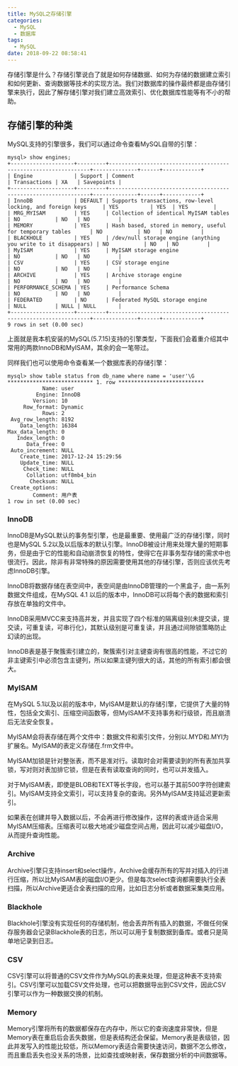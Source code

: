 ```yaml
---
title: MySQL之存储引擎
categories:
  - MySQL
  - 数据库
tags:
  - MySQL
date: 2018-09-22 08:58:41
---
```


存储引擎是什么？存储引擎说白了就是如何存储数据、如何为存储的数据建立索引和如何更新、查询数据等技术的实现方法。<!-- more -->我们对数据库的操作最终都是由存储引擎来执行，因此了解存储引擎对我们建立高效索引、优化数据库性能等有不小的帮助。

## 存储引擎的种类

MySQL支持的引擎很多，我们可以通过命令查看MySQL自带的引擎：



```
mysql> show engines;
+--------------------+---------+----------------------------------------------------------------+--------------+------+------------+
| Engine             | Support | Comment                                                        | Transactions | XA   | Savepoints |
+--------------------+---------+----------------------------------------------------------------+--------------+------+------------+
| InnoDB             | DEFAULT | Supports transactions, row-level locking, and foreign keys     | YES          | YES  | YES        |
| MRG_MYISAM         | YES     | Collection of identical MyISAM tables                          | NO           | NO   | NO         |
| MEMORY             | YES     | Hash based, stored in memory, useful for temporary tables      | NO           | NO   | NO         |
| BLACKHOLE          | YES     | /dev/null storage engine (anything you write to it disappears) | NO           | NO   | NO         |
| MyISAM             | YES     | MyISAM storage engine                                          | NO           | NO   | NO         |
| CSV                | YES     | CSV storage engine                                             | NO           | NO   | NO         |
| ARCHIVE            | YES     | Archive storage engine                                         | NO           | NO   | NO         |
| PERFORMANCE_SCHEMA | YES     | Performance Schema                                             | NO           | NO   | NO         |
| FEDERATED          | NO      | Federated MySQL storage engine                                 | NULL         | NULL | NULL       |
+--------------------+---------+----------------------------------------------------------------+--------------+------+------------+
9 rows in set (0.00 sec)
```


上面就是我本机安装的MySQL(5.7.15)支持的引擎类型，下面我们会着重介绍其中常用的两款InnoDB和MyISAM，其余的会一笔带过。

同样我们也可以使用命令查看某一个数据库表的存储引擎：

```
mysql> show table status from db_name where name = 'user'\G
*************************** 1. row ***************************
           Name: user
         Engine: InnoDB
        Version: 10
     Row_format: Dynamic
           Rows: 2
 Avg_row_length: 8192
    Data_length: 16384
Max_data_length: 0
   Index_length: 0
      Data_free: 0
 Auto_increment: NULL
    Create_time: 2017-12-24 15:29:56
    Update_time: NULL
     Check_time: NULL
      Collation: utf8mb4_bin
       Checksum: NULL
 Create_options:
        Comment: 用户表
1 row in set (0.00 sec)
```

### InnoDB

InnoDB是MySQL默认的事务型引擎，也是最重要、使用最广泛的存储引擎，同时也是MySQL 5.2以及以后版本的默认引擎。InnoDB被设计用来处理大量的短期事务，但是由于它的性能和自动崩溃恢复的特性，使得它在非事务型存储的需求中也很流行。因此，除非有非常特殊的原因需要使用其他的存储引擎，否则应该优先考虑InnoDB引擎。

InnoDB将数据存储在表空间中，表空间是由InnoDB管理的一个黑盒子，由一系列数据文件组成，在MySQL 4.1 以后的版本中，InnoDB可以将每个表的数据和索引存放在单独的文件中。

InnoDB采用MVCC来支持高并发，并且实现了四个标准的隔离级别(未提交读，提交读，可重复读，可串行化)，其默认级别是可重复读，并且通过间隙锁策略防止幻读的出现。

InnoDB表是基于聚簇索引建立的，聚簇索引对主键查询有很高的性能，不过它的非主键索引中必须包含主键列，所以如果主键列很大的话，其他的所有索引都会很大。


### MyISAM

在MySQL 5.1以及以前的版本中，MyISAM是默认的存储引擎，它提供了大量的特性，包括全文索引、压缩空间函数等，但MyISAM不支持事务和行级锁，而且崩溃后无法安全恢复。

MyISAM会将表存储在两个文件中：数据文件和索引文件，分别以.MYD和.MYI为扩展名。MyISAM的表定义存储在.frm文件中。

MyISAM加锁是针对整张表，而不是准对行。读取时会对需要读到的所有表加共享锁，写对则对表加排它锁，但是在表有读取查询的同时，也可以并发插入。

对于MyISAM表，即使是BLOB和TEXT等长字段，也可以基于其前500字符创建索引。MyISAM支持全文索引，可以支持复杂的查询。另外MyISAM支持延迟更新索引。

如果表在创建并导入数据以后，不会再进行修改操作，这样的表或许适合采用MyISAM压缩表。压缩表可以极大地减少磁盘空间占用，因此可以减少磁盘I/O，从而提升查询性能。


### Archive

Archive引擎只支持insert和select操作，Archive会缓存所有的写并对插入的行进行压缩，所以比MyISAM表的磁盘I/O更少。但是每次select查询都需要执行全表扫描，所以Archive更适合全表扫描的应用，比如日志分析或者数据采集类应用。

### Blackhole

Blackhole引擎没有实现任何的存储机制，他会丢弃所有插入的数据，不做任何保存服务器会记录Blackhole表的日志，所以可以用于复制数据到备库。或者只是简单地记录到日志。

### CSV

CSV引擎可以将普通的CSV文件作为MySQL的表来处理，但是这种表不支持索引。CSV引擎可以加载CSV文件处理，也可以把数据导出到CSV文件，因此CSV引擎可以作为一种数据交换的机制。

### Memory

Memory引擎将所有的数据都保存在内存中，所以它的查询速度非常快，但是Memory表在重启后会丢失数据，但是表结构还会保留。Memory表是表级锁，因此并发写入的性能比较低，所以Memory表适合需要快速访问，数据不怎么修改，而且重启丢失也没关系的场景，比如查找或映射表，保存数据分析的中间数据等。









